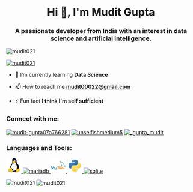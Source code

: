 <h1 align="center">Hi 👋, I'm Mudit Gupta</h1>
<h3 align="center">A passionate developer from India with an interest in data science and artificial intelligence.</h3>

<p align="left"> <img src="https://komarev.com/ghpvc/?username=mudit021&label=Profile%20views&color=f94f06&style=plastic" alt="mudit021" /> </p>

<p align="left"> <a href="https://github.com/ryo-ma/github-profile-trophy"><img src="https://github-profile-trophy.vercel.app/?username=mudit021" alt="mudit021" /></a> </p>

- 🌱 I’m currently learning **Data Science**

- 📫 How to reach me **mudit00022@gmail.com**

- ⚡ Fun fact **I think I'm self sufficient**

<h3 align="left">Connect with me:</h3>
<p align="left">
<a href="https://linkedin.com/in/mudit-gupta07a766281" target="blank"><img align="center" src="https://raw.githubusercontent.com/rahuldkjain/github-profile-readme-generator/master/src/images/icons/Social/linked-in-alt.svg" alt="mudit-gupta07a766281" height="30" width="40" /></a>
<a href="https://kaggle.com/unselfishmedium5" target="blank"><img align="center" src="https://raw.githubusercontent.com/rahuldkjain/github-profile-readme-generator/master/src/images/icons/Social/kaggle.svg" alt="unselfishmedium5" height="30" width="40" /></a>
<a href="https://instagram.com/_gupta_mudit" target="blank"><img align="center" src="https://raw.githubusercontent.com/rahuldkjain/github-profile-readme-generator/master/src/images/icons/Social/instagram.svg" alt="_gupta_mudit" height="30" width="40" /></a>
</p>

<h3 align="left">Languages and Tools:</h3>
<p align="left"> <a href="https://www.linux.org/" target="_blank" rel="noreferrer"> <img src="https://raw.githubusercontent.com/devicons/devicon/master/icons/linux/linux-original.svg" alt="linux" width="40" height="40"/> </a> <a href="https://mariadb.org/" target="_blank" rel="noreferrer"> <img src="https://www.vectorlogo.zone/logos/mariadb/mariadb-icon.svg" alt="mariadb" width="40" height="40"/> </a> <a href="https://www.mysql.com/" target="_blank" rel="noreferrer"> <img src="https://raw.githubusercontent.com/devicons/devicon/master/icons/mysql/mysql-original-wordmark.svg" alt="mysql" width="40" height="40"/> </a> <a href="https://www.python.org" target="_blank" rel="noreferrer"> <img src="https://raw.githubusercontent.com/devicons/devicon/master/icons/python/python-original.svg" alt="python" width="40" height="40"/> </a> <a href="https://www.sqlite.org/" target="_blank" rel="noreferrer"> <img src="https://www.vectorlogo.zone/logos/sqlite/sqlite-icon.svg" alt="sqlite" width="40" height="40"/> </a> </p>

<p><img align="left" src="https://github-readme-stats.vercel.app/api/top-langs?username=mudit021&show_icons=true&locale=en&layout=compact" alt="mudit021" /></p>

<p>&nbsp;<img align="center" src="https://github-readme-stats.vercel.app/api?username=mudit021&show_icons=true&locale=en" alt="mudit021" /></p>
